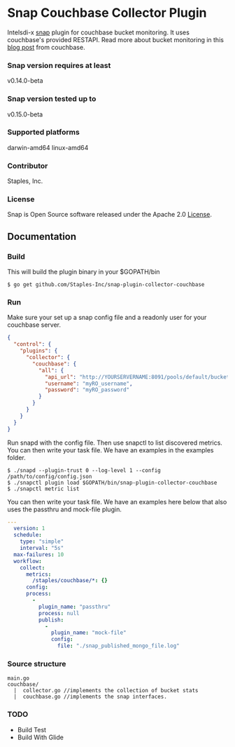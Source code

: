 # Snap Couchbase Collector Plugin
Intelsdi-x [snap](http://github.com/intelsdi-x/snap) plugin for couchbase bucket monitoring. It uses couchbase's provided RESTAPI. Read more about bucket monitoring in this [blog post](http://blog.couchbase.com/monitoring-couchbase-cluster) from couchbase.

### Snap version requires at least
v0.14.0-beta

### Snap version tested up to
v0.15.0-beta

### Supported platforms
darwin-amd64
linux-amd64

### Contributor
Staples, Inc.

### License
Snap is Open Source software released under the Apache 2.0 [License](LICENSE).

## Documentation
### Build
This will build the plugin binary in your $GOPATH/bin
```
$ go get github.com/Staples-Inc/snap-plugin-collector-couchbase 
```

### Run
Make sure your set up a snap config file and a readonly user for your couchbase server.
```json
{
  "control": {
    "plugins": {
      "collector": {
        "couchbase": {
          "all": {
            "api_url": "http://YOURSERVERNAME:8091/pools/default/buckets/",
            "username": "myRO_username",
            "password": "myRO_password"
          }
        }
      }
    }
  }
}
```

Run snapd with the config file. Then use snapctl to list discovered metrics. You can then write your task file. We have an examples in the examples folder.
```
$ ./snapd --plugin-trust 0 --log-level 1 --config /path/to/config/config.json
$ ./snapctl plugin load $GOPATH/bin/snap-plugin-collector-couchbase
$ ./snapctl metric list
```

You can then write your task file. We have an examples here below that also uses the passthru and mock-file plugin.
```yaml
---
  version: 1
  schedule: 
    type: "simple"
    interval: "5s"
  max-failures: 10
  workflow: 
    collect: 
      metrics: 
        /staples/couchbase/*: {}
      config: 
      process: 
        - 
          plugin_name: "passthru"
          process: null
          publish: 
            - 
              plugin_name: "mock-file"
              config: 
                file: "./snap_published_mongo_file.log"
```

### Source structure
```
main.go
couchbase/
  |  collector.go //implements the collection of bucket stats
  |  couchbase.go //implements the snap interfaces.
```

### TODO
- Build Test
- Build With Glide
